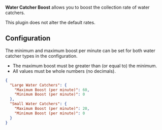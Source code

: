 <b>Water Catcher Boost</b> allows you to boost the collection rate of water catchers.

This plugin does not alter the default rates.

## Configuration
The minimum and maximum boost per minute can be set for both water catcher types in the configuration.
* The maximum boost must be greater than (or equal to) the minimum.
* All values must be whole numbers (no decimals).

```json
{
  "Large Water Catchers": {
    "Maximum Boost (per minute)": 60,
    "Minimum Boost (per minute)": 0
  },
  "Small Water Catchers": {
    "Maximum Boost (per minute)": 20,
    "Minimum Boost (per minute)": 0
  }
}
```

